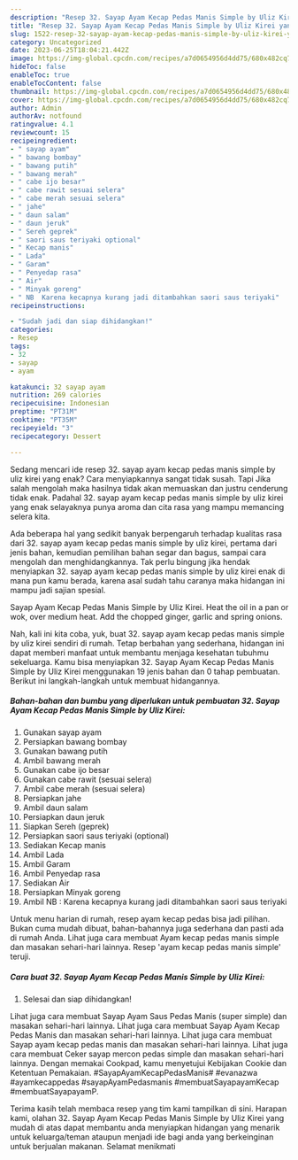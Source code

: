 ```yaml
---
description: "Resep 32. Sayap Ayam Kecap Pedas Manis Simple by Uliz Kirei yang Enak}"
title: "Resep 32. Sayap Ayam Kecap Pedas Manis Simple by Uliz Kirei yang Enak}"
slug: 1522-resep-32-sayap-ayam-kecap-pedas-manis-simple-by-uliz-kirei-yang-enak
category: Uncategorized
date: 2023-06-25T18:04:21.442Z
image: https://img-global.cpcdn.com/recipes/a7d0654956d4dd75/680x482cq70/32-sayap-ayam-kecap-pedas-manis-simple-by-uliz-kirei-foto-resep-utama.jpg
hideToc: false
enableToc: true
enableTocContent: false
thumbnail: https://img-global.cpcdn.com/recipes/a7d0654956d4dd75/680x482cq70/32-sayap-ayam-kecap-pedas-manis-simple-by-uliz-kirei-foto-resep-utama.jpg
cover: https://img-global.cpcdn.com/recipes/a7d0654956d4dd75/680x482cq70/32-sayap-ayam-kecap-pedas-manis-simple-by-uliz-kirei-foto-resep-utama.jpg
author: Admin
authorAv: notfound
ratingvalue: 4.1
reviewcount: 15
recipeingredient:
- " sayap ayam"
- " bawang bombay"
- " bawang putih"
- " bawang merah"
- " cabe ijo besar"
- " cabe rawit sesuai selera"
- " cabe merah sesuai selera"
- " jahe"
- " daun salam"
- " daun jeruk"
- " Sereh geprek"
- " saori saus teriyaki optional"
- " Kecap manis"
- " Lada"
- " Garam"
- " Penyedap rasa"
- " Air"
- " Minyak goreng"
- " NB  Karena kecapnya kurang jadi ditambahkan saori saus teriyaki"
recipeinstructions:

- "Sudah jadi dan siap dihidangkan!"
categories:
- Resep
tags:
- 32
- sayap
- ayam

katakunci: 32 sayap ayam 
nutrition: 269 calories
recipecuisine: Indonesian
preptime: "PT31M"
cooktime: "PT35M"
recipeyield: "3"
recipecategory: Dessert

---
```



Sedang mencari ide resep 32. sayap ayam kecap pedas manis simple by uliz kirei yang enak? Cara menyiapkannya sangat tidak susah. Tapi Jika salah mengolah maka hasilnya tidak akan memuaskan dan justru cenderung tidak enak. Padahal 32. sayap ayam kecap pedas manis simple by uliz kirei yang enak selayaknya punya aroma dan cita rasa yang mampu memancing selera kita.


Ada beberapa hal yang sedikit banyak berpengaruh terhadap kualitas rasa dari 32. sayap ayam kecap pedas manis simple by uliz kirei, pertama dari jenis bahan, kemudian pemilihan bahan segar dan bagus, sampai cara mengolah dan menghidangkannya. Tak perlu bingung jika hendak menyiapkan 32. sayap ayam kecap pedas manis simple by uliz kirei enak di mana pun kamu berada, karena asal sudah tahu caranya maka hidangan ini mampu jadi sajian spesial.

Sayap Ayam Kecap Pedas Manis Simple by Uliz Kirei. Heat the oil in a pan or wok, over medium heat. Add the chopped ginger, garlic and spring onions.


Nah, kali ini kita coba, yuk, buat 32. sayap ayam kecap pedas manis simple by uliz kirei sendiri di rumah. Tetap berbahan yang sederhana, hidangan ini dapat memberi manfaat untuk membantu menjaga kesehatan tubuhmu sekeluarga. Kamu bisa menyiapkan 32. Sayap Ayam Kecap Pedas Manis Simple by Uliz Kirei menggunakan 19 jenis bahan dan 0 tahap pembuatan. Berikut ini langkah-langkah untuk membuat hidangannya.

<!--inarticleads1-->

##### Bahan-bahan dan bumbu yang diperlukan untuk pembuatan 32. Sayap Ayam Kecap Pedas Manis Simple by Uliz Kirei:

1. Gunakan  sayap ayam
1. Persiapkan  bawang bombay
1. Gunakan  bawang putih
1. Ambil  bawang merah
1. Gunakan  cabe ijo besar
1. Gunakan  cabe rawit (sesuai selera)
1. Ambil  cabe merah (sesuai selera)
1. Persiapkan  jahe
1. Ambil  daun salam
1. Persiapkan  daun jeruk
1. Siapkan  Sereh (geprek)
1. Persiapkan  saori saus teriyaki (optional)
1. Sediakan  Kecap manis
1. Ambil  Lada
1. Ambil  Garam
1. Ambil  Penyedap rasa
1. Sediakan  Air
1. Persiapkan  Minyak goreng
1. Ambil  NB : Karena kecapnya kurang jadi ditambahkan saori saus teriyaki


Untuk menu harian di rumah, resep ayam kecap pedas bisa jadi pilihan. Bukan cuma mudah dibuat, bahan-bahannya juga sederhana dan pasti ada di rumah Anda. Lihat juga cara membuat Ayam kecap pedas manis simple dan masakan sehari-hari lainnya. Resep &#39;ayam kecap pedas manis simple&#39; teruji. 

<!--inarticleads2-->

##### Cara buat 32. Sayap Ayam Kecap Pedas Manis Simple by Uliz Kirei:


1. Selesai dan siap dihidangkan!

Lihat juga cara membuat Sayap Ayam Saus Pedas Manis (super simple) dan masakan sehari-hari lainnya. Lihat juga cara membuat Sayap Ayam Kecap Pedas Manis dan masakan sehari-hari lainnya. Lihat juga cara membuat Sayap ayam kecap pedas manis dan masakan sehari-hari lainnya. Lihat juga cara membuat Ceker sayap mercon pedas simple dan masakan sehari-hari lainnya. Dengan memakai Cookpad, kamu menyetujui Kebijakan Cookie dan Ketentuan Pemakaian. #SayapAyamKecapPedasManis# #evanazwa #ayamkecappedas #sayapAyamPedasmanis #membuatSayapayamKecap #membuatSayapayamP. 

Terima kasih telah membaca resep yang tim kami tampilkan di sini. Harapan kami, olahan 32. Sayap Ayam Kecap Pedas Manis Simple by Uliz Kirei yang mudah di atas dapat membantu anda menyiapkan hidangan yang menarik untuk keluarga/teman ataupun menjadi ide bagi anda yang berkeinginan untuk berjualan makanan. Selamat menikmati
